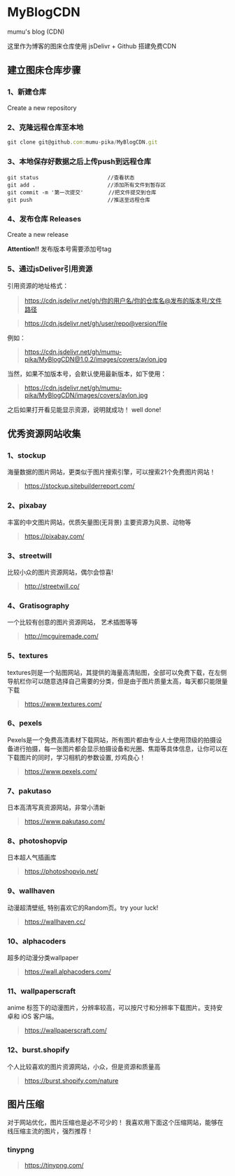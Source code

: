 # MyBlogCDN
mumu's blog (CDN)

这里作为博客的图床仓库使用
jsDelivr + Github 搭建免费CDN


## 建立图床仓库步骤
### 1、新建仓库
Create a new repository

### 2、克隆远程仓库至本地

```js
git clone git@github.com:mumu-pika/MyBlogCDN.git
```

### 3、本地保存好数据之后上传push到远程仓库
```
git status                      //查看状态
git add .                       //添加所有文件到暂存区
git commit -m '第一次提交'        //把文件提交到仓库
git push                        //推送至远程仓库
```

### 4、发布仓库  Releases
Create a new release

**Attention!!**
发布版本号需要添加号tag

### 5、通过jsDeliver引用资源
引用资源的地址格式：
>https://cdn.jsdelivr.net/gh/你的用户名/你的仓库名@发布的版本号/文件路径

>https://cdn.jsdelivr.net/gh/user/repo@version/file

例如：
>https://cdn.jsdelivr.net/gh/mumu-pika/MyBlogCDN@1.0.2/images/covers/avlon.jpg

当然，如果不加版本号，会默认使用最新版本，如下使用：
>https://cdn.jsdelivr.net/gh/mumu-pika/MyBlogCDN/images/covers/avlon.jpg

之后如果打开看见能显示资源，说明就成功！
well done!


## 优秀资源网站收集
### 1、stockup
海量数据的图片网站，更类似于图片搜索引擎，可以搜索21个免费图片网站！

>https://stockup.sitebuilderreport.com/

### 2、pixabay

丰富的中文图片网站，优质矢量图(无背景) 主要资源为风景、动物等
>https://pixabay.com/

### 3、streetwill
比较小众的图片资源网站，偶尔会惊喜!

>http://streetwill.co/

### 4、Gratisography

一个比较有创意的图片资源网站， 艺术插图等等
>http://mcguiremade.com/

### 5、textures
textures则是一个贴图网站，其提供的海量高清贴图，全部可以免费下载，在左侧导航栏你可以随意选择自己需要的分类，但是由于图片质量太高，每天都只能限量下载

>https://www.textures.com/

### 6、pexels
Pexels是一个免费高清素材下载网站，所有图片都由专业人士使用顶级的拍摄设备进行拍摄，每一张图片都会显示拍摄设备和光圈、焦距等具体信息，让你可以在下载图片的同时，学习相机的参数设置, 炒鸡良心！

>https://www.pexels.com/

### 7、pakutaso
日本高清写真资源网站，非常小清新

>https://www.pakutaso.com/

### 8、photoshopvip
日本超人气插画库

>https://photoshopvip.net/

### 9、wallhaven
动漫超清壁纸, 特别喜欢它的Random页。try your luck!

>https://wallhaven.cc/

### 10、alphacoders
超多的动漫分类wallpaper

>https://wall.alphacoders.com/

### 11、wallpaperscraft
anime 标签下的动漫图片，分辨率较高，可以按尺寸和分辨率下载图片。支持安卓和 iOS 客户端。

>https://wallpaperscraft.com/

### 12、burst.shopify
个人比较喜欢的图片资源网站，小众，但是资源和质量高

>https://burst.shopify.com/nature



## 图片压缩
对于网站优化，图片压缩也是必不可少的！
我喜欢用下面这个压缩网站，能够在线压缩主流的图片，强烈推荐！

### tinypng

>https://tinypng.com/
